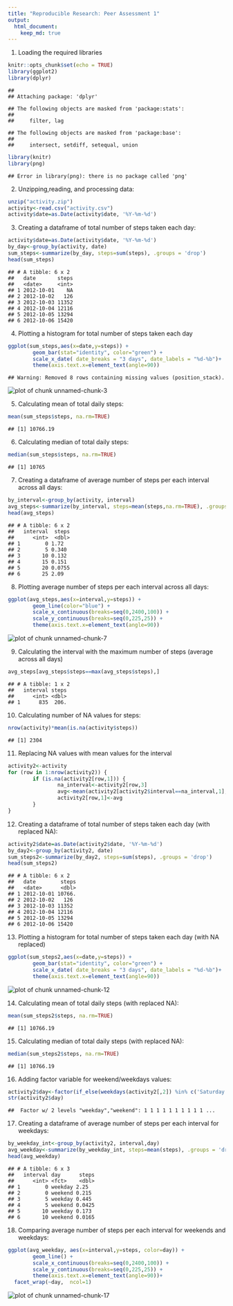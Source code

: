 ```yaml
---
title: "Reproducible Research: Peer Assessment 1"
output: 
  html_document:
    keep_md: true
---
```




1.  Loading the required libraries



```r
knitr::opts_chunk$set(echo = TRUE)
library(ggplot2)
library(dplyr)
```

```
## 
## Attaching package: 'dplyr'
```

```
## The following objects are masked from 'package:stats':
## 
##     filter, lag
```

```
## The following objects are masked from 'package:base':
## 
##     intersect, setdiff, setequal, union
```

```r
library(knitr)
library(png)
```

```
## Error in library(png): there is no package called 'png'
```

2.  Unzipping,reading, and processing data:


```r
unzip("activity.zip")
activity<-read.csv("activity.csv")
activity$date=as.Date(activity$date, '%Y-%m-%d')
```



3. Creating a dataframe of total number of steps taken each day:



```r
activity$date=as.Date(activity$date, '%Y-%m-%d')
by_day<-group_by(activity, date)
sum_steps<-summarize(by_day, steps=sum(steps), .groups = 'drop')
head(sum_steps)
```

```
## # A tibble: 6 x 2
##   date       steps
##   <date>     <int>
## 1 2012-10-01    NA
## 2 2012-10-02   126
## 3 2012-10-03 11352
## 4 2012-10-04 12116
## 5 2012-10-05 13294
## 6 2012-10-06 15420
```
4. Plotting a histogram for total number of steps taken each day



```r
ggplot(sum_steps,aes(x=date,y=steps)) +
        geom_bar(stat="identity", color="green") +
        scale_x_date( date_breaks = "3 days", date_labels = "%d-%b")+
        theme(axis.text.x=element_text(angle=90))
```

```
## Warning: Removed 8 rows containing missing values (position_stack).
```

![plot of chunk unnamed-chunk-3](figure/unnamed-chunk-3-1.png)

5. Calculating mean of total daily steps:


```r
mean(sum_steps$steps, na.rm=TRUE)
```

```
## [1] 10766.19
```

6. Calculating median of total daily steps:


```r
median(sum_steps$steps, na.rm=TRUE)
```

```
## [1] 10765
```

7. Creating a dataframe of average number of steps per each interval across all days:



```r
by_interval<-group_by(activity, interval)
avg_steps<-summarize(by_interval, steps=mean(steps,na.rm=TRUE), .groups = 'drop')
head(avg_steps)
```

```
## # A tibble: 6 x 2
##   interval  steps
##      <int>  <dbl>
## 1        0 1.72  
## 2        5 0.340 
## 3       10 0.132 
## 4       15 0.151 
## 5       20 0.0755
## 6       25 2.09
```

8. Plotting average number of steps per each interval across all days:


```r
ggplot(avg_steps,aes(x=interval,y=steps)) +
        geom_line(color="blue") + 
        scale_x_continuous(breaks=seq(0,2400,100)) +
        scale_y_continuous(breaks=seq(0,225,25)) +
        theme(axis.text.x=element_text(angle=90))
```

![plot of chunk unnamed-chunk-7](figure/unnamed-chunk-7-1.png)


9. Calculating the interval with the maximum number of steps (average across all days)



```r
avg_steps[avg_steps$steps==max(avg_steps$steps),]
```

```
## # A tibble: 1 x 2
##   interval steps
##      <int> <dbl>
## 1      835  206.
```
10.  Calculating number of NA values for steps:

```r
nrow(activity)*mean(is.na(activity$steps))
```

```
## [1] 2304
```

11. Replacing NA values with mean values for the interval 



```r
activity2<-activity
for (row in 1:nrow(activity2)) {
        if (is.na(activity2[row,1])) {
                na_interval<-activity2[row,3]
                avg<-mean(activity2[activity2$interval==na_interval,1], na.rm=TRUE)
                activity2[row,1]<-avg
        }
}
```



12. Creating a dataframe of total number of steps taken each day (with replaced NA):



```r
activity2$date=as.Date(activity2$date, '%Y-%m-%d')
by_day2<-group_by(activity2, date)
sum_steps2<-summarize(by_day2, steps=sum(steps), .groups = 'drop')
head(sum_steps2)
```

```
## # A tibble: 6 x 2
##   date        steps
##   <date>      <dbl>
## 1 2012-10-01 10766.
## 2 2012-10-02   126 
## 3 2012-10-03 11352 
## 4 2012-10-04 12116 
## 5 2012-10-05 13294 
## 6 2012-10-06 15420
```
13. Plotting a histogram for total number of steps taken each day (with NA replaced)



```r
ggplot(sum_steps2,aes(x=date,y=steps)) +
        geom_bar(stat="identity", color="green") +
        scale_x_date( date_breaks = "3 days", date_labels = "%d-%b")+
        theme(axis.text.x=element_text(angle=90))
```

![plot of chunk unnamed-chunk-12](figure/unnamed-chunk-12-1.png)

14. Calculating mean of total daily steps (with replaced NA):


```r
mean(sum_steps2$steps, na.rm=TRUE)
```

```
## [1] 10766.19
```

15. Calculating median of total daily steps (with replaced NA):


```r
median(sum_steps2$steps, na.rm=TRUE)
```

```
## [1] 10766.19
```

16. Adding factor variable for weekend/weekdays values:


```r
activity2$day<-factor(if_else(weekdays(activity2[,2]) %in% c('Saturday','Sunday'),'weekend', 'weekday'))
str(activity2$day)
```

```
##  Factor w/ 2 levels "weekday","weekend": 1 1 1 1 1 1 1 1 1 1 ...
```

17. Creating a dataframe of average number of steps per each interval for weekdays:


```r
by_weekday_int<-group_by(activity2, interval,day)
avg_weekday<-summarize(by_weekday_int, steps=mean(steps), .groups = 'drop')
head(avg_weekday)
```

```
## # A tibble: 6 x 3
##   interval day      steps
##      <int> <fct>    <dbl>
## 1        0 weekday 2.25  
## 2        0 weekend 0.215 
## 3        5 weekday 0.445 
## 4        5 weekend 0.0425
## 5       10 weekday 0.173 
## 6       10 weekend 0.0165
```

18. Comparing average number of steps per each interval for weekends and weekdays:



```r
ggplot(avg_weekday, aes(x=interval,y=steps, color=day)) +
        geom_line() + 
        scale_x_continuous(breaks=seq(0,2400,100)) +
        scale_y_continuous(breaks=seq(0,225,25)) +
        theme(axis.text.x=element_text(angle=90))+
  facet_wrap(~day,  ncol=1)
```

![plot of chunk unnamed-chunk-17](figure/unnamed-chunk-17-1.png)

